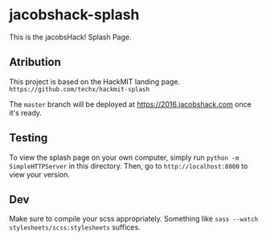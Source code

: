 # jacobshack-splash
This is the jacobsHack! Splash Page.

Atribution
----------

This project is based on the HackMIT landing page.
`https://github.com/techx/hackmit-splash`

The `master` branch will be deployed at https://2016.jacobshack.com once it's ready.


Testing
-------

To view the splash page on your own computer, simply run `python -m SimpleHTTPServer` in this directory. Then, go to `http://localhost:8000` to view your version.

Dev
---

Make sure to compile your scss appropriately. Something like `sass --watch stylesheets/scss:stylesheets` suffices.
